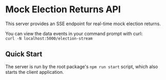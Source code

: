 # Mock Election Returns API

This server provides an SSE endpoint for real-time mock election returns.

You can view the data events in your command prompt with curl:  
`curl -N localhost:5000/election-stream`

## Quick Start

The server is run by the root package's `npm run start` script, which also starts the client application.
